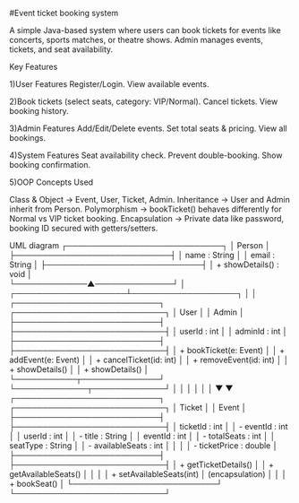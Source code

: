 #Event ticket booking system

A simple Java-based system where users can book tickets for events like concerts, sports matches, or theatre shows. Admin manages events, tickets, and seat availability.


Key Features

1)User Features
 Register/Login.
 View available events.
 
2)Book tickets (select seats, category: VIP/Normal).
 Cancel tickets.
 View booking history.
 
3)Admin Features
 Add/Edit/Delete events.
 Set total seats & pricing.
 View all bookings.
 
4)System Features
 Seat availability check.
 Prevent double-booking.
 Show booking confirmation.
 
5)OOP Concepts Used

Class & Object → Event, User, Ticket, Admin.
Inheritance → User and Admin inherit from Person.
Polymorphism → bookTicket() behaves differently for Normal vs VIP ticket booking.
Encapsulation → Private data like password, booking ID secured with getters/setters.

UML diagram
                  ┌────────────────────────────┐
                  │        Person              │   
                  ├────────────────────────────┤
                  │  name : String            │
                  │  email : String           │
                  ├────────────────────────────┤
                  │ + showDetails() : void     │   
                  └─────────────▲──────────────┘
                                │
           ┌────────────────────┴───────────────────┐
           │                                        │
┌──────────────────────────┐            ┌───────────────────────────┐
│         User             │            │          Admin            │
├──────────────────────────┤            ├───────────────────────────┤
│ userId : int             │            │   adminId : int           │
├──────────────────────────┤            ├───────────────────────────┤
│ + bookTicket(e: Event)   │            │ + addEvent(e: Event)      │
│ + cancelTicket(id: int)  │            │ + removeEvent(id: int)    │
│ + showDetails()          │            │ + showDetails()           │
└───────────┬──────────────┘            └─────────────┬─────────────┘
            │                                         │
            │                                         │ 
            │                                         │
            ▼                                         ▼
┌──────────────────────────┐            ┌───────────────────────────┐
│         Ticket           │            │          Event            │
├──────────────────────────┤            ├───────────────────────────┤
│   ticketId : int         │            │ - eventId : int           │
│   userId : int           │            │ - title : String          │
│   eventId : int          │            │ - totalSeats : int        │
│   seatType : String      │            │ - availableSeats : int    │
│                          │            │ - ticketPrice : double    │
├──────────────────────────┤            ├───────────────────────────┤
│ + getTicketDetails()     │            │ + getAvailableSeats()     │
│                          │            │ + setAvailableSeats(int)  │ (encapsulation)
│                          │            │ + bookSeat()              │
└──────────────────────────┘            └───────────────────────────┘


